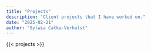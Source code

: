 ```yaml
---
title: "Projects"
description: "Client projects that I have worked on."
date: "2025-02-21"
author: "Sylwia Całka-Verhulst"
---
```


{{< projects >}}
